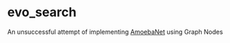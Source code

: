 # evo_search
An unsuccessful attempt of implementing [AmoebaNet](https://arxiv.org/abs/1802.01548) using Graph Nodes
